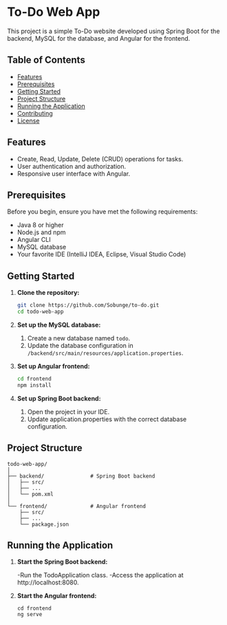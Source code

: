 # To-Do Web App

This project is a simple To-Do website developed using Spring Boot for the backend, MySQL for the database, and Angular for the frontend.

## Table of Contents

- [Features](#features)
- [Prerequisites](#prerequisites)
- [Getting Started](#getting-started)
- [Project Structure](#project-structure)
- [Running the Application](#running-the-application)
- [Contributing](#contributing)
- [License](#license)

## Features

- Create, Read, Update, Delete (CRUD) operations for tasks.
- User authentication and authorization.
- Responsive user interface with Angular.

## Prerequisites

Before you begin, ensure you have met the following requirements:

- Java 8 or higher
- Node.js and npm
- Angular CLI
- MySQL database
- Your favorite IDE (IntelliJ IDEA, Eclipse, Visual Studio Code)

## Getting Started

1. **Clone the repository:**

   ```bash
   git clone https://github.com/Sobunge/to-do.git
   cd todo-web-app

2. **Set up the MySQL database:**

   1. Create a new database named `todo`.
   2. Update the database configuration in `/backend/src/main/resources/application.properties`.
      
3. **Set up Angular frontend:**

   ```bash
   cd frontend
   npm install

4. **Set up Spring Boot backend:**

   1. Open the project in your IDE.
   2. Update application.properties with the correct database configuration.
  
## Project Structure

```plaintext
todo-web-app/
│
├── backend/               # Spring Boot backend
│   ├── src/
│   ├── ...
│   └── pom.xml
│
└── frontend/              # Angular frontend
    ├── src/
    ├── ...
    └── package.json
```

## Running the Application

1. **Start the Spring Boot backend:**

   -Run the TodoApplication class.
   -Access the application at http://localhost:8080.
   
3. **Start the Angular frontend:**

   ```plaintext
   cd frontend
   ng serve
   ```



